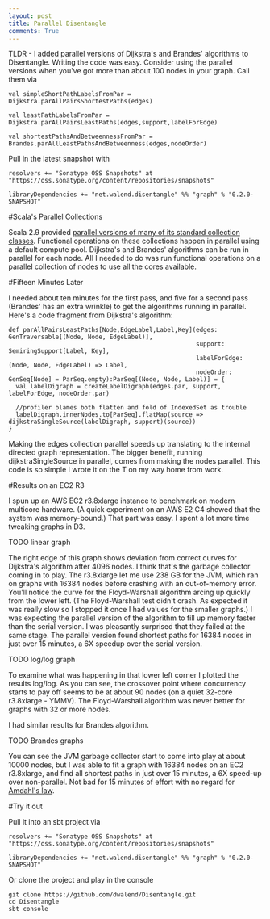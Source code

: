 ```yaml
---
layout: post
title: Parallel Disentangle
comments: True
---
```


TLDR - I added parallel versions of Dijkstra's and Brandes' algorithms to Disentangle. Writing the code was easy. Consider using the parallel versions when you've got more than about 100 nodes in your graph. Call them via

    val simpleShortPathLabelsFromPar = Dijkstra.parAllPairsShortestPaths(edges)

    val leastPathLabelsFromPar = Dijkstra.parAllPairsLeastPaths(edges,support,labelForEdge)

    val shortestPathsAndBetweennessFromPar = Brandes.parAllLeastPathsAndBetweenness(edges,nodeOrder)

Pull in the latest snapshot with

    resolvers += "Sonatype OSS Snapshots" at "https://oss.sonatype.org/content/repositories/snapshots"

    libraryDependencies += "net.walend.disentangle" %% "graph" % "0.2.0-SNAPSHOT"


#Scala's Parallel Collections

Scala 2.9 provided [parallel versions of many of its standard collection classes](http://docs.scala-lang.org/overviews/parallel-collections/overview.html). Functional operations on these collections happen in parallel using a default compute pool. Dijkstra's and Brandes' algorithms can be run in parallel for each node. All I needed to do was run functional operations on a parallel collection of nodes to use all the cores available.

#Fifteen Minutes Later

I needed about ten minutes for the first pass, and five for a second pass (Brandes' has an extra wrinkle) to get the algorithms running in parallel. Here's a code fragment from Dijkstra's algorithm:

    def parAllPairsLeastPaths[Node,EdgeLabel,Label,Key](edges: GenTraversable[(Node, Node, EdgeLabel)],
                                                        support: SemiringSupport[Label, Key],
                                                        labelForEdge: (Node, Node, EdgeLabel) => Label,
                                                        nodeOrder: GenSeq[Node] = ParSeq.empty):ParSeq[(Node, Node, Label)] = {
      val labelDigraph = createLabelDigraph(edges.par, support, labelForEdge, nodeOrder.par)

      //profiler blames both flatten and fold of IndexedSet as trouble
      labelDigraph.innerNodes.to[ParSeq].flatMap(source => dijkstraSingleSource(labelDigraph, support)(source))
    }

Making the edges collection parallel speeds up translating to the internal directed graph representation. The bigger benefit, running dijkstraSingleSource in parallel, comes from making the nodes parallel. This code is so simple I wrote it on the T on my way home from work.

#Results on an EC2 R3

I spun up an AWS EC2 r3.8xlarge instance to benchmark on modern multicore hardware. (A quick experiment on an AWS E2 C4 showed that the system was memory-bound.) That part was easy. I spent a lot more time tweaking graphs in D3.
 
TODO linear graph
 
The right edge of this graph shows deviation from correct curves for Dijkstra's algorithm after 4096 nodes. I think that's the garbage collector coming in to play. The r3.8xlarge let me use 238 GB for the JVM, which ran on graphs with 16384 nodes before crashing with an out-of-memory error. You'll notice the curve for the Floyd-Warshall algorithm arcing up quickly from the lower left. (The Floyd-Warshall test didn't crash. As expected it was really slow so I stopped it once I had values for the smaller graphs.) I was expecting the parallel version of the algorithm to fill up memory faster than the serial version. I was pleasantly surprised that they failed at the same stage. The parallel version found shortest paths for 16384 nodes in just over 15 minutes, a 6X speedup over the serial version. 
 
TODO log/log graph
 
To examine what was happening in that lower left corner I plotted the results log/log. As you can see, the crossover point where concurrency starts to pay off seems to be at about 90 nodes (on a quiet 32-core r3.8xlarge - YMMV). The Floyd-Warshall algorithm was never better for graphs with 32 or more nodes.

I had similar results for Brandes algorithm.

TODO Brandes graphs

You can see the JVM garbage collector start to come into play at about 10000 nodes, but I was able to fit a graph with 16384 nodes on an EC2 r3.8xlarge, and find all shortest paths in just over 15 minutes, a 6X speed-up over non-parallel. Not bad for 15 minutes of effort with no regard for [Amdahl's law](https://en.wikipedia.org/wiki/Amdahl%27s_law).

#Try it out 

Pull it into an sbt project via

    resolvers += "Sonatype OSS Snapshots" at "https://oss.sonatype.org/content/repositories/snapshots"

    libraryDependencies += "net.walend.disentangle" %% "graph" % "0.2.0-SNAPSHOT"

Or clone the project and play in the console

    git clone https://github.com/dwalend/Disentangle.git
    cd Disentangle
    sbt console
